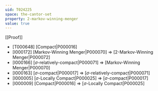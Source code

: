 ```yaml
---
uid: T024225
space: the-cantor-set
property: 2-markov-winning-menger
value: true
---
```

[[Proof]]

* [T000648] [Compact|P000016]
* [I000172] [Markov-Winning Menger|P000070] => [2-Markov-Winning Menger|P000072]
* [I000166] [$\sigma$-relatively-compact|P000071] => [Markov-Winning Menger|P000070]
* [I000163] [$\sigma$-compact|P000017] => [$\sigma$-relatively-compact|P000071]
* [I000005] [$\sigma$-Locally Compact|P000025] => [$\sigma$-compact|P000017]
* [I000009] [Compact|P000016] => [$\sigma$-Locally Compact|P000025]

